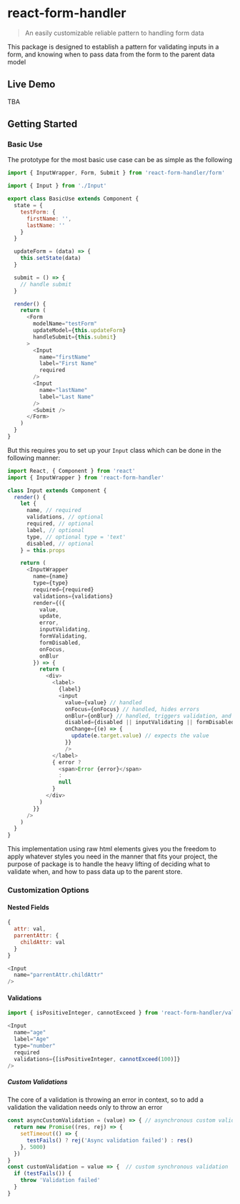 # react-form-handler

> An easily customizable reliable pattern to handling form data

This package is designed to establish a pattern for validating inputs in a form, and knowing when to pass data from the form to the parent data model

## Live Demo

TBA

## Getting Started

### Basic Use

The prototype for the most basic use case can be as simple as the following
```js
import { InputWrapper, Form, Submit } from 'react-form-handler/form'

import { Input } from './Input'

export class BasicUse extends Component {
  state = {
    testForm: {
      firstName: '',
      lastName: ''
    }
  }

  updateForm = (data) => {
    this.setState(data)
  }

  submit = () => {
    // handle submit
  }

  render() {
    return (
      <Form
        modelName="testForm"
        updateModel={this.updateForm}
        handleSubmit={this.submit}
      >
        <Input
          name="firstName"
          label="First Name"
          required
        />
        <Input
          name="lastName"
          label="Last Name"
        />
        <Submit />
      </Form>
    )
  }
}
```
But this requires you to set up your `Input` class which can be done in the following manner:
```js
import React, { Component } from 'react'
import { InputWrapper } from 'react-form-handler'

class Input extends Component {
  render() {
    let {
      name, // required
      validations, // optional
      required, // optional
      label, // optional
      type, // optional type = 'text'
      disabled, // optional
    } = this.props

    return (
      <InputWrapper
        name={name}
        type={type}
        required={required}
        validations={validations}
        render={({
          value,
          update,
          error,
          inputValidating,
          formValidating,
          formDisabled,
          onFocus,
          onBlur
        }) => {
          return (
            <div>
              <label>
                {label}
                <input
                  value={value} // handled
                  onFocus={onFocus} // handled, hides errors
                  onBlur={onBlur} // handled, triggers validation, and applies formatting
                  disabled={disabled || inputValidating || formDisabled} // handled
                  onChange={(e) => {
                    update(e.target.value) // expects the value
                  }}
                  />
              </label>
              { error ?
                <span>Error {error}</span>
                :
                null
              }
            </div>
          )
        }}
      />
    )
  }
}
```

This implementation using raw html elements gives you the freedom to apply whatever styles you need in the manner that fits your project, the purpose of package is to handle the heavy lifting of deciding what to validate when, and how to pass data up to the parent store.

### Customization Options


#### Nested Fields

```js
{
  attr: val,
  parrentAttr: {
    childAttr: val
  }
}

<Input
  name="parrentAttr.childAttr"
/>
```
#### Validations
```js
import { isPositiveInteger, cannotExceed } from 'react-form-handler/validations'

<Input
  name="age"
  label="Age"
  type="number"
  required
  validations={[isPositiveInteger, cannotExceed(100)]}
/>
```
##### Custom Validations
The core of a validation is throwing an error in context, so to add a validation the validation needs only to throw an error
```js
const asyncCustomValidation = (value) => { // asynchronous custom validation
  return new Promise((res, rej) => {
    setTimeout(() => {
      testFails() ? rej('Async validation failed') : res()
    }, 5000)
  })
}
const customValidation = value => {  // custom synchronous validation
  if (testFails()) {
    throw 'Validation failed'
  }
}
```
